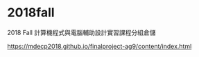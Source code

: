 # 2018fall
2018 Fall 計算機程式與電腦輔助設計實習課程分組倉儲


https://mdecp2018.github.io/finalproject-ag9/content/index.html
